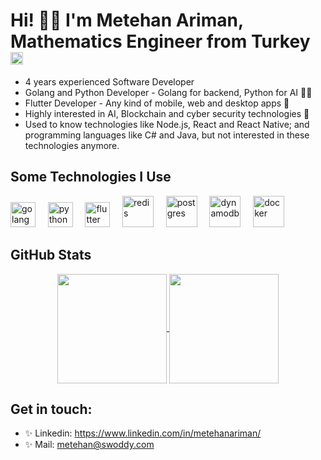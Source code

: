 # Hi! 👋🏼 I'm Metehan Ariman, Mathematics Engineer from Turkey <img src="https://upload.wikimedia.org/wikipedia/commons/thumb/8/8e/Flag_of_the_Ottoman_Empire_%281844%E2%80%931922%29.svg/220px-Flag_of_the_Ottoman_Empire_%281844%E2%80%931922%29.svg.png" alt="turkey" height="20" />
 

* 4 years experienced Software Developer
* Golang and Python Developer - Golang for backend, Python for AI 👨‍💻
* Flutter Developer - Any kind of mobile, web and desktop apps 📱
* Highly interested in AI, Blockchain and cyber security technologies 🚀
* Used to know technologies like Node.js, React and React Native; and programming languages like C# and Java, but not interested in these technologies anymore.

<h2>Some Technologies I Use</h2>
<p align="left">
<img src="https://upload.wikimedia.org/wikipedia/commons/thumb/0/05/Go_Logo_Blue.svg/1200px-Go_Logo_Blue.svg.png" alt="golang" height="40" />
&nbsp;&nbsp;&nbsp;
<img src="https://upload.wikimedia.org/wikipedia/commons/thumb/f/f8/Python_logo_and_wordmark.svg/1200px-Python_logo_and_wordmark.svg.png" alt="python" height="40" />
&nbsp;&nbsp;&nbsp;
 <img src="https://upload.wikimedia.org/wikipedia/commons/thumb/4/44/Google-flutter-logo.svg/2560px-Google-flutter-logo.svg.png" alt="flutter" height="40" />
&nbsp;&nbsp;&nbsp;
 <img src="https://wikiimg.tojsiabtv.com/wikipedia/en/thumb/6/6b/Redis_Logo.svg/1200px-Redis_Logo.svg.png" alt="redis" height="50" />
  &nbsp;&nbsp;&nbsp;
   <img src="https://berkayyildiz.com/wp-content/uploads/2017/09/postgresql-logo.png" alt="postgres" height="50" />
&nbsp;&nbsp;&nbsp;
   <img src="https://res.cloudinary.com/practicaldev/image/fetch/s--UH1TGeVv--/c_imagga_scale,f_auto,fl_progressive,h_420,q_auto,w_1000/https://dev-to-uploads.s3.amazonaws.com/uploads/articles/8glj0ft4s2aopqmec1xz.png" alt="dynamodb" height="50" />
&nbsp;&nbsp;&nbsp;
   <img src="https://logos-world.net/wp-content/uploads/2021/02/Docker-Symbol.png" alt="docker" height="50" />
&nbsp;&nbsp;&nbsp;
</p>

<h2>GitHub Stats</h2>
<p align=center>
  <a href="https://github.com/anuraghazra/github-readme-stats" title="Go to Source">
    <img height=175 align="center" src="https://github-readme-stats.vercel.app/api?username=imariman&show_icons=true&theme=gotham">
  </a>
  <a href="https://github.com/anuraghazra/github-readme-stats">
  <img height=175 align="center" src="https://github-readme-stats.vercel.app/api/top-langs/?username=imariman&hide=c%23,powershell,java&title_color=2aa889&text_color=99d1ce&icon_color=2bbc8a&bg_color=0c1014&langs_count=8&layout=compact" />
  </a>
</p>

## Get in touch: 
* ✨ Linkedin: https://www.linkedin.com/in/metehanariman/
* ✨ Mail: metehan@swoddy.com
